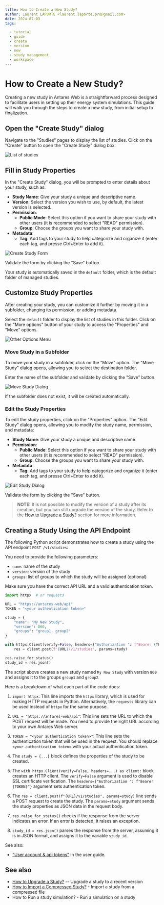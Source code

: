 ```yaml
---
title: How to Create a New Study?
author: Laurent LAPORTE <laurent.laporte.pro@gmail.com>
date: 2024-07-03
tags:

  - tutorial
  - guide
  - create
  - version
  - new
  - study management
  - workspace
---
```


# How to Create a New Study?

Creating a new study in Antares Web is a straightforward process designed to facilitate users in setting up their energy
system simulations.
This guide will walk you through the steps to create a new study, from initial setup to finalization.

## Open the "Create Study" dialog

Navigate to the "Studies" pages to display the list of studies.
Click on the "Create" button to open the "Create Study" dialog box.

![List of studies](../../assets/media/how-to/study-create-button.png)

## Fill in Study Properties

In the "Create Study" dialog, you will be prompted to enter details about your study, such as:

- **Study Name**: Give your study a unique and descriptive name.
- **Version**: Select the version you wish to use, by default, the latest version is selected.
- **Permission**:
    - **Public Mode**: Select this option if you want to share your study with other users (it is recommended to
      select "READ" permission).
    - **Group**: Choose the groups you want to share your study with.
- **Metadata**:
    - **Tag**: Add tags to your study to help categorize and organize it (enter each tag, and presse Ctrl+Enter to add
      it).

![Create Study Form](../../assets/media/how-to/study-create-form.png)

Validate the form by clicking the "Save" button.

Your study is automatically saved in the `default` folder, which is the default folder of managed studies.

## Customize Study Properties

After creating your study, you can customize it further by moving it in a subfolder, changing its permission, or adding
metadata.

Select the `default` folder to display the list of studies in this folder.
Click on the "More options" button of your study to access the "Properties" and "Move" options.

![Other Options Menu](../../assets/media/how-to/study-create-other-options.png)

### Move Study in a Subfolder

To move your study in a subfolder, click on the "Move" option.
The "Move Study" dialog opens, allowing you to select the destination folder.

Enter the name of the subfolder and validate by clicking the "Save" button.

![Move Study Dialog](../../assets/media/how-to/study-creation-move-to-subfolder.png)

If the subfolder does not exist, it will be created automatically.

### Edit the Study Properties

To edit the study properties, click on the "Properties" option.
The "Edit Study" dialog opens, allowing you to modify the study name, permission, and metadata:

- **Study Name**: Give your study a unique and descriptive name.
- **Permission**:
    - **Public Mode**: Select this option if you want to share your study with other users (it is recommended to
      select "READ" permission).
    - **Group**: Choose the groups you want to share your study with.
- **Metadata**:
    - **Tag**: Add tags to your study to help categorize and organize it (enter each tag, and presse Ctrl+Enter to add
      it).

![Edit Study Dialog](../../assets/media/how-to/study-creation-edit-properties.png)

Validate the form by clicking the "Save" button.

> **NOTE:** It is not possible to modify the version of a study after its creation,
> but you can still upgrade the version of the study.
> Refer to the [How to Upgrade a Study?](studies-upgrade.md) section for more information.

## Creating a Study Using the API Endpoint

The following Python script demonstrates how to create a study using the API endpoint `POST /v1/studies`:

You need to provide the following parameters:

- `name`: name of the study
- `version`: version of the study
- `groups`: list of groups to which the study will be assigned (optional)

Make sure you have the correct API URL and a valid authentication token.

```python
import httpx  # or requests

URL = "https://antares-web/api"
TOKEN = "<your authentication token>"

study = {
    "name": "My New Study",
    "version": 860,
    "groups": "group1, group2"
}

with httpx.Client(verify=False, headers={"Authorization ": f"Bearer {TOKEN}"}) as client:
    res = client.post(f"{URL}/v1/studies", params=study)

res.raise_for_status()
study_id = res.json()
```

The script above creates a new study named `My New Study` with version `860` and assigns it to the groups `group1`
and `group2`.

Here is a breakdown of what each part of the code does:

1. `import httpx`: This line imports the `httpx` library, which is used for making HTTP requests in Python.
   Alternatively, the `requests` library can be used instead of `httpx` for the same purpose.

2. `URL = "https://antares-web/api"`: This line sets the URL to which the POST request will be made.
   You need to provide the right URL according to your own Antares Web server.

3. `TOKEN = "<your authentication token>"`: This line sets the authentication token that will be used in the request.
   You should replace `<your authentication token>` with your actual authentication token.

4. The `study = {...}` block defines the properties of the study to be created.

5. The `with httpx.Client(verify=False, headers=...) as client:` block creates an HTTP client.
   The `verify=False` argument is used to disable SSL certificate verification.
   The `headers={"Authorization ": f"Bearer {TOKEN}"}` argument sets authentication token.

6. The `res = client.post(f"{URL}/v1/studies", params=study)` line sends a POST request to create the study.
   The `params=study` argument sends the study properties as JSON data in the request body.

7. `res.raise_for_status()` checks if the response from the server indicates an error.
   If an error is detected, it raises an exception.

8. `study_id = res.json()` parses the response from the server, assuming it is in JSON format,
   and assigns it to the variable `study_id`.

See also:

- ["User account & api tokens"](../1-interface.md#user-account-and-api-tokens) in the user guide.

## See also

- [How to Upgrade a Study?](studies-upgrade.md) -- Upgrade a study to a recent version
- [How to Import a Compressed Study?](studies-import.md) - Import a study from a compressed file
- How to Run a study simulation? - Run a simulation on a study
